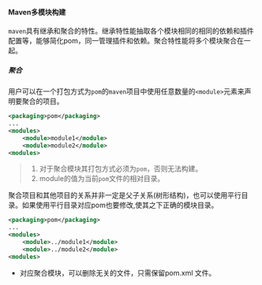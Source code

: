 #### Maven多模块构建
`maven`具有继承和聚合的特性。继承特性能抽取各个模块相同的相同的依赖和插件配置等，能够简化pom，同一管理插件和依赖。聚合特性能将多个模块聚合在一起。
##### 聚合
用户可以在一个打包方式为`pom`的`maven`项目中使用任意数量的`<module>`元素来声明要聚合的项目。
```xml
<packaging>pom</packaging>
...
<modules>
    <module>module1</module>
    <module>module2</module>
<modules>
```

> 1. 对于聚合模块其打包方式必须为`pom`，否则无法构建。
> 2. module的值为当前`pom`文件的相对目录。

聚合项目和其他项目的关系并非一定是父子关系(树形结构)，也可以使用平行目录。如果使用平行目录对应pom也要修改,使其之下正确的模块目录。

```xml
<packaging>pom</packaging>
...
<modules>
    <module>../module1</module>
    <module>../module2</module>
<modules>
```

* 对应聚合模块，可以删除无关的文件，只需保留pom.xml 文件。

